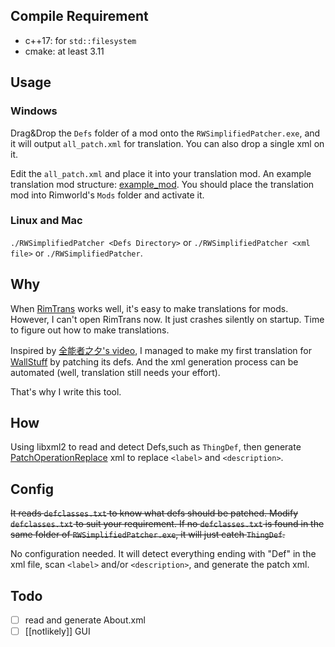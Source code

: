 ## Compile Requirement

- c++17: for `std::filesystem`
- cmake: at least 3.11

## Usage

### Windows

Drag&Drop the `Defs` folder of a mod onto the `RWSimplifiedPatcher.exe`, and it will output `all_patch.xml` for translation. You can also drop a single xml on it.

Edit the `all_patch.xml` and place it into your translation mod. An example translation mod structure: [example_mod](https://github.com/sieveLau/RWSimplifiedPatcher/tree/master/example_mod). You should place the translation mod into Rimworld's `Mods` folder and activate it.

### Linux and Mac

`./RWSimplifiedPatcher <Defs Directory>` or `./RWSimplifiedPatcher <xml file>` or `./RWSimplifiedPatcher`. 

## Why

When [RimTrans](https://github.com/RimWorld-zh/RimTrans) works well, it's easy to make translations for mods. However, I can't open RimTrans now. It just crashes silently on startup. Time to figure out how to make translations.

Inspired by [全能者之夕's video](https://www.bilibili.com/video/BV1Hg411u7X1), I managed to make my first translation for [WallStuff](https://steamcommunity.com/sharedfiles/filedetails/?id=1994340640) by patching its defs. And the xml generation process can be automated (well, translation still needs your effort).

That's why I write this tool.

## How

Using libxml2 to read and detect Defs,such as `ThingDef`, then generate [PatchOperationReplace](https://rimworldwiki.com/wiki/Modding_Tutorials/PatchOperations) xml to replace `<label>` and `<description>`.

## Config

~~It reads `defclasses.txt` to know what defs should be patched. Modify `defclasses.txt` to suit your requirement. If no `defclasses.txt` is found in the same folder of `RWSimplifiedPatcher.exe`, it will just catch `ThingDef`.~~

No configuration needed. It will detect everything ending with "Def" in the xml file, scan `<label>` and/or `<description>`, and generate the patch xml.

## Todo

- [ ] read and generate About.xml
- [ ] [[notlikely]] GUI
